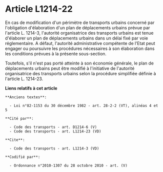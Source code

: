 # Article L1214-22

En cas de modification d'un périmètre de transports urbains concerné par l'obligation d'élaboration d'un plan de déplacements
urbains prévue par l'article L. 1214-3, l'autorité organisatrice des transports urbains est tenue d'élaborer un plan de
déplacements urbains dans un délai fixé par voie réglementaire. A défaut, l'autorité administrative compétente de l'Etat peut
engager ou poursuivre les procédures nécessaires à son élaboration dans les conditions prévues à la présente sous-section. 

Toutefois, s'il n'est pas porté atteinte à son économie générale, le plan de déplacements urbains peut être modifié à
l'initiative de l'autorité organisatrice des transports urbains selon la procédure simplifiée définie à l'article L. 1214-23.

**Liens relatifs à cet article**

	**Anciens textes**:

	  - Loi n°82-1153 du 30 décembre 1982 - art. 28-2-2 (VT), alinéas 4 et 5

	**Cité par**:

	  - Code des transports - art. D1214-6 (V)
	  - Code des transports - art. L1214-23 (VD)

	**Cite**:

	  - Code des transports - art. L1214-3 (VD)

	**Codifié par**:

	  - Ordonnance n°2010-1307 du 28 octobre 2010 - art. (V)
